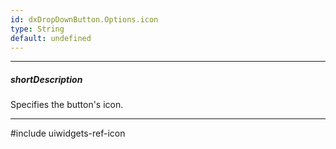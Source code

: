 ```yaml
---
id: dxDropDownButton.Options.icon
type: String
default: undefined
---
```

---
##### shortDescription
Specifies the button's icon.

---
#include uiwidgets-ref-icon